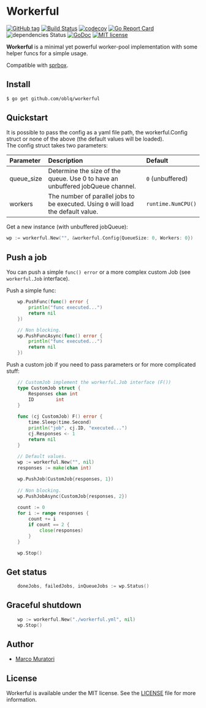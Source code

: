 # Workerful

[![GitHub tag](https://img.shields.io/github/tag/oblq/workerful.svg)](https://github.com/oblq/workerful)
[![Build Status](https://travis-ci.org/oblq/workerful.svg?branch=master)](https://travis-ci.org/oblq/workerful)
[![codecov](https://codecov.io/gh/oblq/workerful/branch/master/graph/badge.svg)](https://codecov.io/gh/oblq/workerful)
[![Go Report Card](https://goreportcard.com/badge/github.com/oblq/workerful)](https://goreportcard.com/report/github.com/oblq/workerful)
![dependencies Status](https://img.shields.io/badge/dependencies-none-brightgreen.svg)
[![GoDoc](https://godoc.org/github.com/oblq/workerful?status.svg)](https://godoc.org/github.com/oblq/workerful)
[![MIT license](https://img.shields.io/badge/License-MIT-blue.svg)](https://lbesson.mit-license.org/)

**Workerful** is a minimal yet powerful worker-pool implementation with some helper funcs for a simple usage.

Compatible with [sprbox](https://github.com/oblq/sprbox).

## Install

```sh
$ go get github.com/oblq/workerful
```

## Quickstart

It is possible to pass the config as a yaml file path, the workerful.Config struct or none of the above (the default values will be loaded).\
The config struct takes two parameters:

| Parameter   | Description  | Default
| :---        |     :---     |     :---
| queue_size    | Determine the size of the queue. Use 0 to have an unbuffered jobQueue channel. | `0` (unbuffered)
| workers | The number of parallel jobs to be executed. Using `0` will load the default value. | `runtime.NumCPU()`

Get a new instance (with unbuffered jobQueue):  
```go
wp := workerful.New("", &workerful.Config{QueueSize: 0, Workers: 0})
```

## Push a job

You can push a simple `func() error` or a more complex custom Job (see `workerful.Job` interface).

Push a simple func:
```go
    wp.PushFunc(func() error { 
    	println("func executed...")
    	return nil
    })

    // Non blocking.
    wp.PushFuncAsync(func() error { 
    	println("func executed...")
        return nil
    })
```

Push a custom job if you need to pass parameters or for more complicated stuff:
```go
    // CustomJob implement the workerful.Job interface (F())
    type CustomJob struct {
        Responses chan int
        ID        int
    }
    
    func (cj CustomJob) F() error {
        time.Sleep(time.Second)
        println("job", cj.ID, "executed...")
        cj.Responses <- 1
        return nil
    }
        
    // Default values.	
    wp := workerful.New("", nil)
    responses := make(chan int)

    wp.PushJob(CustomJob{responses, 1})
        
    // Non blocking.
    wp.PushJobAsync(CustomJob{responses, 2})
    
    count := 0
    for i := range responses {
        count += i
        if count == 2 {
            close(responses)
        }
    }

    wp.Stop()
```

## Get status

```go
    doneJobs, failedJobs, inQueueJobs := wp.Status()
```

## Graceful shutdown

```go
    wp := workerful.New("./workerful.yml", nil)
    wp.Stop()
```

## Author

- [Marco Muratori](mailto:marcomrtr@gmail.com) 

## License

Workerful is available under the MIT license. See the [LICENSE](./LICENSE) file for more information.
